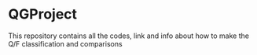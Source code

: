 # QGProject
This repository contains all the codes, link and info about how to make the Q/F classification and comparisons 
